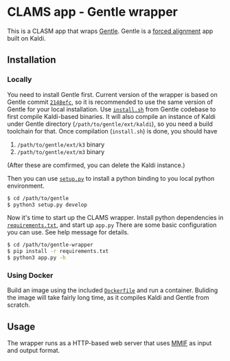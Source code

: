 # CLAMS app - Gentle wrapper

This is a CLASM app that wraps [Gentle](https://github.com/lowerquality/gentle). Gentle is a [forced alignment](https://linguistics.berkeley.edu/plab/guestwiki/index.php?title=Forced_alignment) app built on Kaldi. 

## Installation 

### Locally

You need to install Gentle first. Current version of the wrapper is based on Gentle commit [`2148efc`](https://github.com/lowerquality/gentle/tree/2148efccf065aaf86c7c99d89fdbea83d834089d), so it is recommended to use the same version of Gentle for your local installation. Use [`install.sh`](https://github.com/lowerquality/gentle/blob/2148efccf065aaf86c7c99d89fdbea83d834089d/install.sh) from Gentle codebase to first compile Kaldi-based binaries. It will also compile an instance of Kaldi under Gentle directory (`/path/to/gentle/ext/kaldi`), so you need a build toolchain for that. Once compilation (`install.sh`) is done, you should have 
1. `/path/to/gentle/ext/k3` binary 
1. `/path/to/gentle/ext/m3` binary 

(After these are comfirmed, you can delete the Kaldi instance.)

Then you can use [`setup.py`](https://github.com/lowerquality/gentle/blob/2148efccf065aaf86c7c99d89fdbea83d834089d/setup.py) to install a python binding to you local python environment. 
``` bash 
$ cd /path/to/gentle
$ python3 setup.py develop
```

Now it's time to start up the CLAMS wrapper. Install python dependencies in [`requirements.txt`](requirements.txt), and start up `app.py` There are some basic configuration you can use. See help message for details. 

```bash 
$ cd /path/to/gentle-wrapper
$ pip install -r requirements.txt
$ python3 app.py -h 
```


### Using Docker

Build an image using the included [`Dockerfile`](Dockerfile) and run a container. Buliding the image will take fairly long time, as it compiles Kaldi and Gentle from scratch. 


## Usage

The wrapper runs as a HTTP-based web server that uses [MMIF](https://mmif.clams.ai) as input and output format. 
